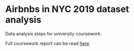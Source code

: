 # Airbnbs in NYC 2019 dataset analysis
Data analysis steps for university coursework.

Full coursework report can be read [here](https://docs.google.com/document/d/1UHOlpwEt4orjUaOklyVdq1iTnTBNZv7KzalSx4wcfvI/edit?usp=sharing)
